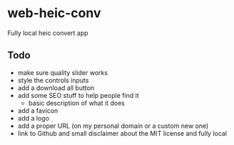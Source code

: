 # web-heic-conv

Fully local heic convert app

## Todo

- make sure quality slider works
- style the controls inputs
- add a download all button
- add some SEO stuff to help people find it
    - basic description of what it does
- add a favicon
- add a logo
- add a proper URL (on my personal domain or a custom new one)
- link to Github and small disclaimer about the MIT license and fully local

